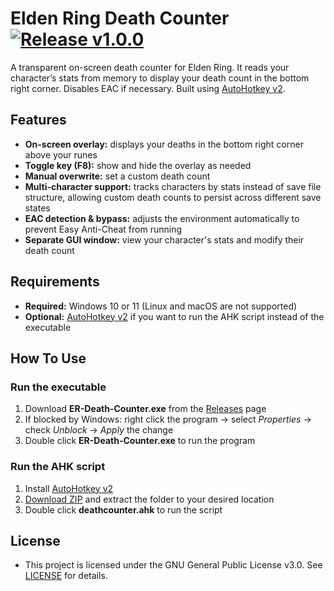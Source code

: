 # Elden Ring Death Counter [![Release v1.0.0](https://img.shields.io/badge/release-v1.0.0-blue)](https://github.com/Yosna/Elden-Ring-Death-Counter/releases/tag/v1.0.0)

A transparent on-screen death counter for Elden Ring. It reads your character’s stats from memory to display your death count in the bottom right corner. Disables EAC if necessary. Built using [AutoHotkey v2](https://autohotkey.com).

## Features

- **On-screen overlay:** displays your deaths in the bottom right corner above your runes
- **Toggle key (F8):** show and hide the overlay as needed
- **Manual overwrite:** set a custom death count
- **Multi-character support:** tracks characters by stats instead of save file structure, allowing custom death counts to persist across different save states
- **EAC detection & bypass:** adjusts the environment automatically to prevent Easy Anti-Cheat from running
- **Separate GUI window:** view your character's stats and modify their death count

## Requirements

- **Required:** Windows 10 or 11 (Linux and macOS are not supported)
- **Optional:** [AutoHotkey v2](https://autohotkey.com/) if you want to run the AHK script instead of the executable

## How To Use

### Run the executable

1. Download **ER-Death-Counter.exe** from the [Releases](https://github.com/Yosna/Elden-Ring-Death-Counter/releases/tag/v1.0.0) page
2. If blocked by Windows: right click the program -> select *Properties* -> check *Unblock* -> *Apply* the change
3. Double click **ER-Death-Counter.exe** to run the program

### Run the AHK script

1. Install [AutoHotkey v2](https://autohotkey.com/)
2. [Download ZIP](https://github.com/Yosna/Elden-Ring-Death-Counter/archive/refs/tags/v1.0.0.zip) and extract the folder to your desired location
3. Double click **deathcounter.ahk** to run the script

## License
- This project is licensed under the GNU General Public License v3.0. See [LICENSE](https://github.com/Yosna/Elden-Ring-Death-Counter/blob/main/LICENSE) for details.